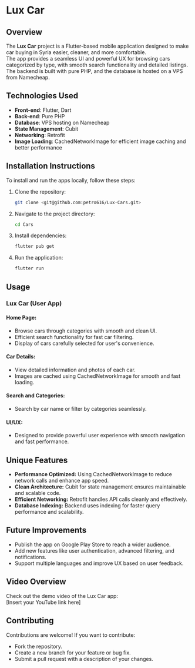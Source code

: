 # Lux Car  

## Overview  
The **Lux Car** project is a Flutter-based mobile application designed to make car buying in Syria easier, cleaner, and more comfortable.  
The app provides a seamless UI and powerful UX for browsing cars categorized by type, with smooth search functionality and detailed listings.  
The backend is built with pure PHP, and the database is hosted on a VPS from Namecheap.  

## Technologies Used  
- **Front-end**: Flutter, Dart  
- **Back-end**: Pure PHP  
- **Database**: VPS hosting on Namecheap  
- **State Management**: Cubit  
- **Networking**: Retrofit  
- **Image Loading**: CachedNetworkImage for efficient image caching and better performance  

## Installation Instructions  
To install and run the apps locally, follow these steps:  

1. Clone the repository:  

   ```bash 
   git clone <git@github.com:petro616/Lux-Cars.git>  
   ```  
3. Navigate to the project directory:  

   ```bash  
   cd Cars  
   ```  
5. Install dependencies:  

   ```bash
   flutter pub get  
   ```  
7. Run the application:  

   ```bash  
   flutter run  
   ```
   
## Usage

### Lux Car (User App)

#### Home Page:
- Browse cars through categories with smooth and clean UI.
- Efficient search functionality for fast car filtering.
- Display of cars carefully selected for user's convenience.

#### Car Details:
- View detailed information and photos of each car.
- Images are cached using CachedNetworkImage for smooth and fast loading.

#### Search and Categories:
- Search by car name or filter by categories seamlessly.

#### UI/UX:
- Designed to provide powerful user experience with smooth navigation and fast performance.

## Unique Features
- **Performance Optimized:** Using CachedNetworkImage to reduce network calls and enhance app speed.
- **Clean Architecture:** Cubit for state management ensures maintainable and scalable code.
- **Efficient Networking:** Retrofit handles API calls cleanly and effectively.
- **Database Indexing:** Backend uses indexing for faster query performance and scalability.

## Future Improvements
- Publish the app on Google Play Store to reach a wider audience.
- Add new features like user authentication, advanced filtering, and notifications.
- Support multiple languages and improve UX based on user feedback.

## Video Overview
Check out the demo video of the Lux Car app:  
[Insert your YouTube link here]

## Contributing
Contributions are welcome! If you want to contribute:  
- Fork the repository.  
- Create a new branch for your feature or bug fix.  
- Submit a pull request with a description of your changes.

